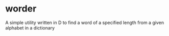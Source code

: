# worder
A simple utility written in D to find a word of a specified length from a given alphabet in a dictionary
